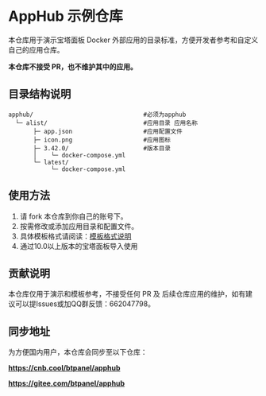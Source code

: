 # AppHub 示例仓库

本仓库用于演示宝塔面板 Docker 外部应用的目录标准，方便开发者参考和自定义自己的应用仓库。

**本仓库不接受 PR，也不维护其中的应用。**


## 目录结构说明
```
apphub/                               #必须为apphub
  └─ alist/                           #应用目录 应用名称
       ├─ app.json                    #应用配置文件
       ├─ icon.png                    #应用图标
       ├─ 3.42.0/                     #版本目录
       │    └─ docker-compose.yml
       └─ latest/
            └─ docker-compose.yml
```

## 使用方法
1. 请 fork 本仓库到你自己的账号下。
2. 按需修改或添加应用目录和配置文件。
3. 具体模板格式请阅读：[模板格式说明](template.md)
4. 通过10.0以上版本的宝塔面板导入使用

## 贡献说明
本仓库仅用于演示和模板参考，不接受任何 PR 及 后续仓库应用的维护，如有建议可以提Issues或加QQ群反馈：662047798。

## 同步地址
为方便国内用户，本仓库会同步至以下仓库：

**https://cnb.cool/btpanel/apphub**

**https://gitee.com/btpanel/apphub**